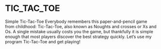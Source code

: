 # TIC_TAC_TOE
Simple Tic-Tac-Toe Everybody remembers this paper-and-pencil game from childhood: Tic-Tac-Toe, also known as Noughts and crosses or Xs and Os. A single mistake usually costs you the game, but thankfully it is simple enough that most players discover the best strategy quickly. Let’s use my program Tic-Tac-Toe and get playing!
